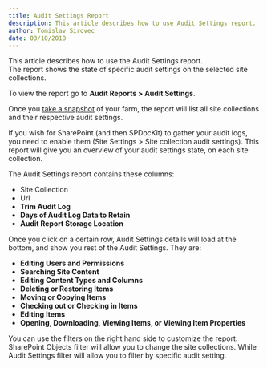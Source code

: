 ```yaml
---
title: Audit Settings Report
description: This article describes how to use Audit Settings report. 
author: Tomislav Sirovec
date: 03/10/2018
---
```


This article describes how to use the Audit Settings report.  
The report shows the state of specific audit settings on the selected site collections.

To view the report go to __Audit Reports > Audit Settings__.  

Once you [take a snapshot](#internal/create-sharepoint-farm-snapshots/manual-snapshots) of your farm, the report will list all site collections and their respective audit settings.  

If you wish for SharePoint (and then SPDocKit) to gather your audit logs, you need to enable them (Site Settings > Site collection audit settings). This report will give you an overview of your audit settings state, on each site collection. 

The Audit Settings report contains these columns:

* Site Collection
* Url
* __Trim Audit Log__
* __Days of Audit Log Data to Retain__
* __Audit Report Storage Location__

Once you click on a certain row, Audit Settings details will load at the bottom, and show you rest of the Audit Settings. They are:

* __Editing Users and Permissions__
* __Searching Site Content__
* __Editing Content Types and Columns__
* __Deleting or Restoring Items__
* __Moving or Copying Items__
* __Checking out or Checking in Items__
* __Editing Items__
* __Opening, Downloading, Viewing Items, or Viewing Item Properties__


You can use the filters on the right hand side to customize the report. SharePoint Objects filter will allow you to change the site collections. While Audit Settings filter will allow you to filter by specific audit setting.